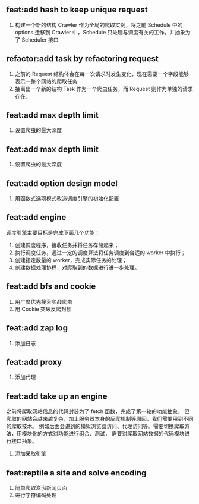 ## feat:add hash to keep unique request
1. 构建一个新的结构 Crawler 作为全局的爬取实例，将之前 Schedule 中的 options 迁移到 Crawler 中，Schedule 只处理与调度有关的工作，并抽象为了 Scheduler 接口 

## refactor:add task by refactoring request
1. 之前的 Request 结构体会在每一次请求时发生变化，现在需要一个字段能够表示一整个网站的爬取任务
2. 抽离出一个新的结构 Task 作为一个爬虫任务，而 Request 则作为单独的请求存在。

## feat:add max depth limit
1. 设置爬虫的最大深度

## feat:add max depth limit
1. 设置爬虫的最大深度

## feat:add option design model
1. 用函数式选项模式改造调度引擎的初始化配置

## feat:add engine
调度引擎主要目标是完成下面几个功能：
1. 创建调度程序，接收任务并将任务存储起来；
2. 执行调度任务，通过一定的调度算法将任务调度到合适的 worker 中执行；
3. 创建指定数量的 worker，完成实际任务的处理；
4. 创建数据处理协程，对爬取到的数据进行进一步处理。

## feat:add bfs and cookie
1. 用广度优先搜索实战爬虫
2. 用 Cookie 突破反爬封锁

## feat:add zap log
1. 添加日志

## feat:add proxy
1. 添加代理

## feat:add take up an engine
之前将爬取网站信息的代码封装为了 fetch 函数，完成了第一轮的功能抽象。
但爬取的网站会越来越复杂，加上服务器本身的反爬机制等原因，我们需要用到不同的爬取技术。
例如后面会讲到的模拟浏览器访问、代理访问等。需要切换爬取方法，用模块化的方式对功能进行组合、测试，
需要对爬取网站数据的代码模块进行接口抽象。
1. 添加采取引擎

## feat:reptile a site and solve encoding
1. 简单爬取澎湃新闻页面
2. 进行字符编码处理




